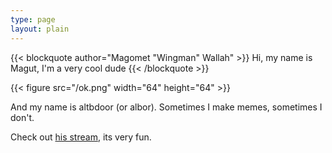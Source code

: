 ```yaml
---
type: page
layout: plain
---
```


{{< blockquote author="Magomet \"Wingman\" Wallah" >}}
Hi, my name is Magut, I'm a very cool dude
{{< /blockquote >}}

{{< figure src="/ok.png" width="64" height="64" >}}

And my name is altbdoor (or albor). Sometimes I make memes, sometimes I don't.

Check out [his stream](https://twitch.tv/thes1tuation/), its very fun.

